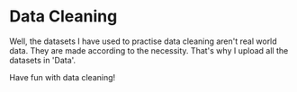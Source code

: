 # Data Cleaning


Well, the datasets I have used to practise data cleaning aren't real world data. They are made according to the necessity. That's why I upload all the datasets in 'Data'.

Have fun with data cleaning!
